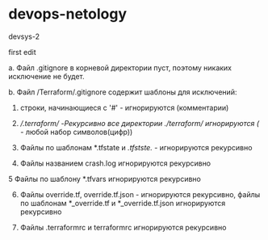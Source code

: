# devops-netology
devsys-2

first edit

a. Файл .gitignore в корневой директории пуст, поэтому никаких исключение не будет.


b. Файл /Terraform/.gitignore  содержит шаблоны для исключений:

1. строки, начинающиеся с '#' - игнорируются (комментарии)


2. **/.terraform/* -Рекурсивно все директории ./terraform/ игнорируются (* - любой набор символов(цифр))

3. Файлы по шаблонам *.tfstate и *.tfstste.* - игнорируются рекурсивно 

4. Файлы названием  crash.log игнорируются рекурсивно

5  Файлы по шаблону *.tfvars игнорируются рекурсивно

6. Файлы override.tf, override.tf.json - игнорируются рекурсивно, файлы по шаблонам *_override.tf и *_override.tf.json игнорируются рекурсивно

7. Файлы .terraformrc и terraformrc игнорируются рекурсивно